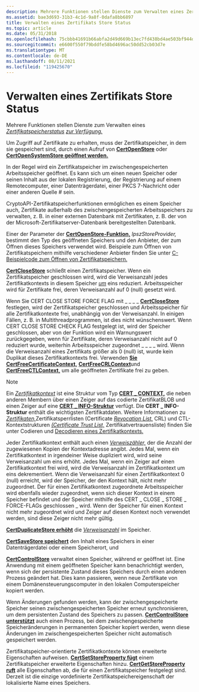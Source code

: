 ```yaml
---
description: Mehrere Funktionen stellen Dienste zum Verwalten eines Zertifikatspeicherstatus zur Verfügung.
ms.assetid: bae3d693-31b3-4c1d-9a8f-0dafa8bb6897
title: Verwalten eines Zertifikats Store Status
ms.topic: article
ms.date: 05/31/2018
ms.openlocfilehash: 75cbbb41691b66abfa2d49d669b13ec7fd438bd4ae503bf944d9e4923f647f29
ms.sourcegitcommit: e6600f550f79bddfe58bd4696ac50dd52cb03d7e
ms.translationtype: MT
ms.contentlocale: de-DE
ms.lasthandoff: 08/11/2021
ms.locfileid: "119425670"
---
```

# <a name="managing-a-certificate-store-state"></a>Verwalten eines Zertifikats Store Status

Mehrere Funktionen stellen Dienste zum Verwalten eines [*Zertifikatspeicherstatus*](../secgloss/c-gly.md) [*zur Verfügung.*](../secgloss/s-gly.md)

Um Zugriff auf Zertifikate zu erhalten, muss der Zertifikatspeicher, in dem sie gespeichert sind, durch einen Aufruf von [**CertOpenStore**](/windows/desktop/api/Wincrypt/nf-wincrypt-certopenstore) oder [**CertOpenSystemStore geöffnet werden.**](/windows/desktop/api/Wincrypt/nf-wincrypt-certopensystemstorea)

In der Regel wird ein Zertifikatspeicher im zwischengespeicherten Arbeitsspeicher geöffnet. Es kann sich um einen neuen Speicher oder seinen Inhalt aus der lokalen Registrierung, der Registrierung auf einem Remotecomputer, einer Datenträgerdatei, einer PKCS 7-Nachricht oder einer anderen Quelle \# sein.

CryptoAPI-Zertifikatspeicherfunktionen ermöglichen es einem Speicher auch, Zertifikate außerhalb des zwischengespeicherten Arbeitsspeichers zu verwalten, z. B. in einer externen Datenbank mit Zertifikaten, z. B. der von der Microsoft-Zertifikatserver-Datenbank bereitgestellten Datenbank.

Einer der Parameter der [**CertOpenStore-Funktion,**](/windows/desktop/api/Wincrypt/nf-wincrypt-certopenstore) *lpszStoreProvider,* bestimmt den Typ des geöffneten Speichers und den Anbieter, der zum Öffnen dieses Speichers verwendet wird. Beispiele zum Öffnen von Zertifikatspeichern mithilfe verschiedener Anbieter finden Sie unter [C-Beispielcode zum Öffnen von Zertifikatspeichern.](example-c-code-for-opening-certificate-stores.md)

[**CertCloseStore**](/windows/desktop/api/Wincrypt/nf-wincrypt-certclosestore) schließt einen Zertifikatspeicher. Wenn ein Zertifikatspeicher geschlossen wird, wird die Verweisanzahl jedes Zertifikatkontexts in diesem Speicher [*um*](../secgloss/r-gly.md) eins reduziert. Arbeitsspeicher wird für Zertifikate frei, deren Verweisanzahl auf 0 (null) gesetzt wird.

Wenn Sie CERT CLOSE STORE FORCE FLAG mit \_ \_ \_ \_ [**CertCloseStore**](/windows/desktop/api/Wincrypt/nf-wincrypt-certclosestore) festlegen, wird der Zertifikatspeicher geschlossen und Arbeitsspeicher für alle Zertifikatkontexte frei, unabhängig von der Verweisanzahl. In einigen Fällen, z. B. in Multithreadprogrammen, ist dies nicht wünschenswert. Wenn CERT CLOSE STORE CHECK FLAG festgelegt ist, wird der Speicher geschlossen, aber von der Funktion wird ein Warnungswert zurückgegeben, wenn für Zertifikate, deren Verweisanzahl nicht auf 0 reduziert wurde, weiterhin Arbeitsspeicher zugeordnet \_ \_ \_ \_ wird. Wenn die Verweisanzahl eines Zertifikats größer als 0 (null) ist, wurde kein Duplikat dieses Zertifikatkontexts frei. Verwenden [**Sie CertFreeCertificateContext,**](/windows/desktop/api/Wincrypt/nf-wincrypt-certfreecertificatecontext) [**CertFreeCRLContext**](/windows/desktop/api/Wincrypt/nf-wincrypt-certfreecrlcontext)und [**CertFreeCTLContext,**](/windows/desktop/api/Wincrypt/nf-wincrypt-certfreectlcontext) um alle geöffneten Zertifikate frei zu geben.

> [!Note]
> Ein [*Zertifikatkontext*](../secgloss/c-gly.md) ist eine Struktur vom Typ [**CERT \_ CONTEXT,**](/windows/desktop/api/Wincrypt/ns-wincrypt-cert_context) die neben anderen Membern über einen Zeiger auf das codierte ZertifikatBLOB und einen Zeiger auf eine [**CERT \_ INFO-Struktur**](/windows/desktop/api/Wincrypt/ns-wincrypt-cert_info) verfügt. [](../secgloss/c-gly.md) Die **CERT \_ INFO-Struktur** enthält die wichtigsten Zertifikatdaten. Weitere Informationen zu [*Zertifikaten,*](../secgloss/c-gly.md)Zertifikatsperrlisten (Certificate [*Revocation List,*](../secgloss/c-gly.md) CRL) und CTL-Kontextstrukturen [*(Certificate Trust List,*](../secgloss/c-gly.md) Zertifikatvertrauensliste) finden Sie unter Codieren und [Decodieren eines Zertifikatkontexts.](encoding-and-decoding-a-certificate-context.md)
> 
> Jeder Zertifikatkontext enthält auch einen [*Verweiszähler,*](../secgloss/r-gly.md) der die Anzahl der zugewiesenen Kopien der Kontextadresse angibt. Jedes Mal, wenn ein Zertifikatkontext in irgendeiner Weise dupliziert wird, wird seine Verweisanzahl um eins erhöht. Jedes Mal, wenn ein Zeiger auf einen Zertifikatkontext frei wird, wird die Verweisanzahl im Zertifikatkontext um eins dekrementiert. Wenn die Verweisanzahl für einen Zertifikatkontext 0 (null) erreicht, wird der Speicher, der den Kontext hält, nicht mehr zugeordnet. Der für einen Zertifikatkontext zugeordnete Arbeitsspeicher wird ebenfalls wieder zugeordnet, wenn sich dieser Kontext in einem Speicher befindet und der Speicher mithilfe des CERT \_ CLOSE \_ STORE \_ FORCE-FLAGs geschlossen \_ wird. Wenn der Speicher für einen Kontext nicht mehr zugeordnet wird und Zeiger auf diesen Kontext noch verwendet werden, sind diese Zeiger nicht mehr gültig.

 

[**CertDuplicateStore erhöht**](/windows/desktop/api/Wincrypt/nf-wincrypt-certduplicatestore) die [*Verweisanzahl*](../secgloss/r-gly.md) im Speicher.

[**CertSaveStore speichert**](/windows/desktop/api/Wincrypt/nf-wincrypt-certsavestore) den Inhalt eines Speichers in einer Datenträgerdatei oder einem Speicherort, und

[**CertControlStore**](/windows/desktop/api/Wincrypt/nf-wincrypt-certcontrolstore) verwaltet einen Speicher, während er geöffnet ist. Eine Anwendung mit einem geöffneten Speicher kann benachrichtigt werden, wenn sich der persistente Zustand dieses Speichers durch einen anderen Prozess geändert hat. Dies kann passieren, wenn neue Zertifikate von einem Domänensteuerungscomputer in den lokalen Computerspeicher kopiert werden.

Wenn Änderungen gefunden werden, kann der zwischengespeicherte Speicher seinen zwischengespeicherten Speicher erneut synchronisieren, um dem persistenten Zustand des Speichers zu passen. [**CertControlStore unterstützt**](/windows/desktop/api/Wincrypt/nf-wincrypt-certcontrolstore) auch einen Prozess, bei dem zwischengespeicherte Speicheränderungen in permanenten Speicher kopiert werden, wenn diese Änderungen im zwischengespeicherten Speicher nicht automatisch gespeichert werden.

Zertifikatspeicher-orientierte Zertifikatkontexte können erweiterte Eigenschaften aufweisen. [**CertSetStoreProperty fügt**](/windows/desktop/api/Wincrypt/nf-wincrypt-certsetstoreproperty) einem Zertifikatspeicher erweiterte Eigenschaften hinzu. [**CertGetStoreProperty ruft**](/windows/desktop/api/Wincrypt/nf-wincrypt-certgetstoreproperty) alle Eigenschaften ab, die für einen Zertifikatspeicher festgelegt sind. Derzeit ist die einzige vordefinierte Zertifikatspeichereigenschaft der lokalisierte Name eines Speichers.

 

 
